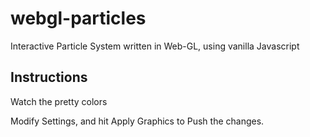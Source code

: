 ﻿# webgl-particles
Interactive Particle System written in Web-GL, using vanilla Javascript

## Instructions

Watch the pretty colors

Modify Settings, and hit Apply Graphics to Push the changes.

